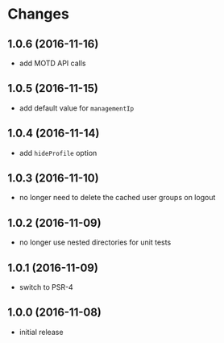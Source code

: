 # Changes

## 1.0.6 (2016-11-16)
- add MOTD API calls

## 1.0.5 (2016-11-15)
- add default value for `managementIp`

## 1.0.4 (2016-11-14)
- add `hideProfile` option

## 1.0.3 (2016-11-10)
- no longer need to delete the cached user groups on logout

## 1.0.2 (2016-11-09)
- no longer use nested directories for unit tests

## 1.0.1 (2016-11-09)
- switch to PSR-4

## 1.0.0 (2016-11-08)
- initial release
